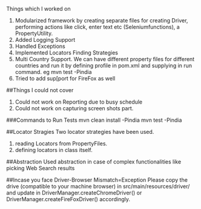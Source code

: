 Things which I worked on

1. Modularized framework by creating separate files for creating Driver,
 performing actions like click, enter text etc (Seleniumfunctions), a PropertyUtility.
2. Added Logging Support
3. Handled Exceptions
4. Implemented Locators Finding Strategies
5. Multi Country Support. We can have different property files for different countries and run it by defining
profile in pom.xml and supplying in run command. eg mvn test -Pindia
6. Tried to add sup[port for FireFox as well

##Things I could not cover
1. Could not work on Reporting due to busy schedule
2. Could not work on capturing screen shots part.



###Commands to Run Tests
mvn clean install -Pindia
mvn test -Pindia


##Locator Stragies
Two locator strategies have been used.
1. reading Locators from PropertyFiles.
2. defining locators in class itself.


##Abstraction
Used abstraction in case of complex functionalities like picking Web Search results


##Incase you face Driver-Browser Mismatch=Exception
Please copy the drive (compatible to your machine browser) in src/main/resources/driver/ and update
in DriverManager.createChromeDriver() or DriverManager.createFireFoxDriver() accordingly.
